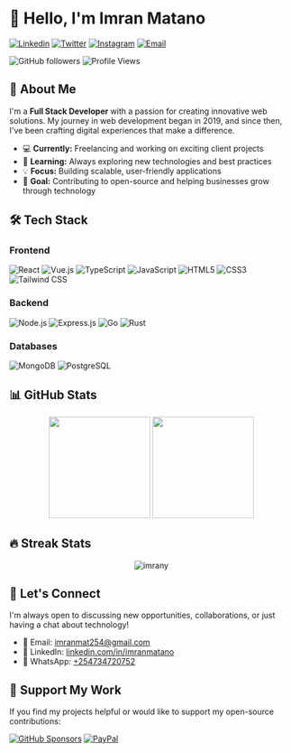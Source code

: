 # 👋 Hello, I'm Imran Matano

[![Linkedin](https://img.shields.io/badge/-LinkedIn-0077B5?style=for-the-badge&logo=Linkedin&logoColor=white)](https://www.linkedin.com/in/imranmatano)
[![Twitter](https://img.shields.io/badge/-Twitter-1DA1F2?style=for-the-badge&logo=Twitter&logoColor=white)](https://www.twitter.com/matano_imran)
[![Instagram](https://img.shields.io/badge/-Instagram-E4405F?style=for-the-badge&logo=Instagram&logoColor=white)](https://www.instagram.com/imrany00)
[![Email](https://img.shields.io/badge/-Email-D14836?style=for-the-badge&logo=Gmail&logoColor=white)](mailto:imranmat254@gmail.com)

![GitHub followers](https://img.shields.io/github/followers/imrany?style=social)
![Profile Views](https://komarev.com/ghpvc/?username=imrany&color=brightgreen)

## 🚀 About Me

I'm a **Full Stack Developer** with a passion for creating innovative web solutions. My journey in web development began in 2019, and since then, I've been crafting digital experiences that make a difference.

- 💻 **Currently:** Freelancing and working on exciting client projects
- 🌱 **Learning:** Always exploring new technologies and best practices
- 💡 **Focus:** Building scalable, user-friendly applications
- 🎯 **Goal:** Contributing to open-source and helping businesses grow through technology

## 🛠️ Tech Stack

### Frontend
![React](https://img.shields.io/badge/React-20232A?style=for-the-badge&logo=react&logoColor=61DAFB)
![Vue.js](https://img.shields.io/badge/Vue.js-35495E?style=for-the-badge&logo=vue.js&logoColor=4FC08D)
![TypeScript](https://img.shields.io/badge/TypeScript-007ACC?style=for-the-badge&logo=typescript&logoColor=white)
![JavaScript](https://img.shields.io/badge/JavaScript-F7DF1E?style=for-the-badge&logo=javascript&logoColor=black)
![HTML5](https://img.shields.io/badge/HTML5-E34F26?style=for-the-badge&logo=html5&logoColor=white)
![CSS3](https://img.shields.io/badge/CSS3-1572B6?style=for-the-badge&logo=css3&logoColor=white)
![Tailwind CSS](https://img.shields.io/badge/Tailwind_CSS-38B2AC?style=for-the-badge&logo=tailwind-css&logoColor=white)

### Backend
![Node.js](https://img.shields.io/badge/Node.js-43853D?style=for-the-badge&logo=node.js&logoColor=white)
![Express.js](https://img.shields.io/badge/Express.js-404D59?style=for-the-badge)
![Go](https://img.shields.io/badge/Go-00ADD8?style=for-the-badge&logo=go&logoColor=white)
![Rust](https://img.shields.io/badge/Rust-000000?style=for-the-badge&logo=rust&logoColor=white)

### Databases
![MongoDB](https://img.shields.io/badge/MongoDB-4EA94B?style=for-the-badge&logo=mongodb&logoColor=white)
![PostgreSQL](https://img.shields.io/badge/PostgreSQL-316192?style=for-the-badge&logo=postgresql&logoColor=white)

## 📊 GitHub Stats

<div align="center">
  <img height="180em" src="https://github-readme-stats.vercel.app/api?username=imrany&show_icons=true&theme=tokyonight&include_all_commits=true&count_private=true"/>
  <img height="180em" src="https://github-readme-stats.vercel.app/api/top-langs/?username=imrany&layout=compact&langs_count=8&theme=tokyonight"/>
</div>

## 🔥 Streak Stats
<div align="center">
  <img src="https://github-readme-streak-stats.herokuapp.com/?user=imrany&theme=tokyonight" alt="imrany" />
</div>

## 🤝 Let's Connect

I'm always open to discussing new opportunities, collaborations, or just having a chat about technology!

- 📧 Email: [imranmat254@gmail.com](mailto:imranmat254@gmail.com)
- 💼 LinkedIn: [linkedin.com/in/imranmatano](https://www.linkedin.com/in/imranmatano)
- 📱 WhatsApp: [+254734720752](https://wa.me/+254734720752)

## 💖 Support My Work

If you find my projects helpful or would like to support my open-source contributions:

[![GitHub Sponsors](https://img.shields.io/badge/GitHub_Sponsors-EA4AAA?style=for-the-badge&logo=github-sponsors&logoColor=white)](https://github.com/sponsors/imrany)
[![PayPal](https://img.shields.io/badge/PayPal-00457C?style=for-the-badge&logo=paypal&logoColor=white)](https://www.paypal.com/donate/?hosted_button_id=VRRJJUFTANYFL)
